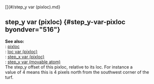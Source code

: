 []{#/step_y var (pixloc).md}    
## step_y var (pixloc) {#step_y-var-pixloc byondver="516"}    
**See also:**    
:   [pixloc](/pixloc)    
:   [loc var (pixloc)](/pixloc/var/loc)    
:   [step_x var (pixloc)](/pixloc/var/step_x)    
:   [step_y var (movable atom)](/atom/movable/var/step_y)    
The step_y offset of this pixloc, relative to its loc. For instance a    
value of 4 means this is 4 pixels north from the southwest corner of the    
turf.  